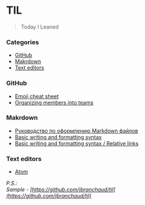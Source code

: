 # TIL
> Today I Leaned

### Categories
* [GitHub](#github)
* [Makrdown](#makrdown)
* [Text editors](#text-editors)

### GitHub
* [Emoji cheat sheet](https://github.com/ikatyang/emoji-cheat-sheet/blob/master/README.md)
* [Organizing members into teams](https://docs.github.com/en/organizations/organizing-members-into-teams)

### Makrdown
* [Руководство по оформлению Markdown файлов](https://gist.github.com/Jekins/2bf2d0638163f1294637)
* [Basic writing and formatting syntax](https://docs.github.com/en/get-started/writing-on-github/getting-started-with-writing-and-formatting-on-github/basic-writing-and-formatting-syntax)
* [Basic writing and formatting syntax / Relative links](markdown/relative-links.md)

### Text editors
* [Atom](https://atom.io/)


*P.S.:  
Sample - [https://github.com/jbranchaud/til](https://github.com/jbranchaud/til)*
